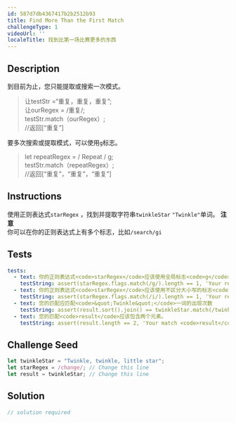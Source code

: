 ```yaml
---
id: 587d7db4367417b2b2512b93
title: Find More Than the First Match
challengeType: 1
videoUrl: ''
localeTitle: 找到比第一场比赛更多的东西
---
```


## Description
<section id="description">到目前为止，您只能提取或搜索一次模式。 <blockquote>让testStr =“重复，重复，重复”; <br>让ourRegex = /重复/; <br> testStr.match（ourRegex）; <br> //返回[“重复”] </blockquote>要多次搜索或提取模式，可以使用<code>g</code>标志。 <blockquote> let repeatRegex = / Repeat / g; <br> testStr.match（repeatRegex）; <br> //返回[“重复”，“重复”，“重复”] </blockquote></section>

## Instructions
<section id="instructions">使用正则表达式<code>starRegex</code> ，找到并提取字符串<code>twinkleStar</code> <code>&quot;Twinkle&quot;</code>单词。 <strong>注意</strong> <br>你可以在你的正则表达式上有多个标志，比如<code>/search/gi</code> </section>

## Tests
<section id='tests'>

```yml
tests:
  - text: 你的正则表达式<code>starRegex</code>应该使用全局标志<code>g</code>
    testString: assert(starRegex.flags.match(/g/).length == 1, 'Your regex <code>starRegex</code> should use the global flag <code>g</code>');
  - text: 你的正则表达式<code>starRegex</code>应该使用不区分大小写的标志<code>i</code>
    testString: assert(starRegex.flags.match(/i/).length == 1, 'Your regex <code>starRegex</code> should use the case insensitive flag <code>i</code>');
  - text: 您的匹配应匹配<code>&quot;Twinkle&quot;</code>一词的出现次数
    testString: assert(result.sort().join() == twinkleStar.match(/twinkle/gi).sort().join(), 'Your match should match both occurrences of the word <code>"Twinkle"</code>');
  - text: 您的匹配<code>result</code>应该包含两个元素。
    testString: assert(result.length == 2, 'Your match <code>result</code> should have two elements in it.');

```

</section>

## Challenge Seed
<section id='challengeSeed'>

<div id='js-seed'>

```js
let twinkleStar = "Twinkle, twinkle, little star";
let starRegex = /change/; // Change this line
let result = twinkleStar; // Change this line

```

</div>



</section>

## Solution
<section id='solution'>

```js
// solution required
```
</section>

